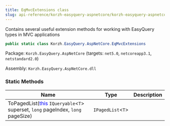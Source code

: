 ```yaml
---
title: EqMvcExtensions class
slug: api-reference/korzh-easyquery-aspnetcore/korzh-easyquery-aspnetcore-namespace/eqmvcextensions-class
---
```



Contains several useful extension methods for working with EasyQuery types in MVC applications
```csharp
public static class Korzh.EasyQuery.AspNetCore.EqMvcExtensions

```
Package: `Korzh.EasyQuery.AspNetCore` (targets: `net5.0`, `netcoreapp3.1`, `netstandard2.0`)

Assembly: `Korzh.EasyQuery.AspNetCore.dll`

### Static Methods

| Name | Type | Description | 
| --- | --- | --- | 
| ToPagedList(<span style='color: blue'>this</span> `IQueryable`&lt;`T`&gt; superset, `long` pageIndex, `long` pageSize) | `IPagedList`&lt;`T`&gt; |  |